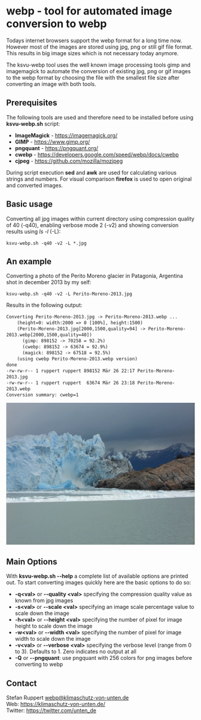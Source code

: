 # webp - tool for automated image conversion to webp

Todays internet browsers support the webp format for a long time now.
However most of the images are stored using jpg, png or still gif file
format. This results in big image sizes which is not necessary today
anymore.

The ksvu-webp tool uses the well known image processing tools gimp and
imagemagick to automate the conversion of existing jpg, png or gif images
to the webp format by choosing the file with the smallest file size after
converting an image with both tools.

## Prerequisites

The following tools are used and therefore need to be installed before using
**ksvu-webp.sh** script:

* **ImageMagick** - https://imagemagick.org/
* **GIMP**        - https://www.gimp.org/
* **pngquant**    - https://pngquant.org/
* **cwebp**       - https://developers.google.com/speed/webp/docs/cwebp
* **cjpeg**       - https://github.com/mozilla/mozjpeg

During script execution **sed** and **awk** are used for calculating various strings
and numbers. For visual comparison **firefox** is used to open original and converted
images.

## Basic usage

Converting all jpg images within current directory using compression quality of 40 (-q40),
enabling verbose mode 2 (-v2) and showing conversion results using *ls -l* (-L):

    ksvu-webp.sh -q40 -v2 -L *.jpg

## An example

Converting a photo of the Perito Moreno glacier in Patagonia, Argentina shot in december
2013 by my self:

    ksvu-webp.sh -q40 -v2 -L Perito-Moreno-2013.jpg

Results in the following output:

    Converting Perito-Moreno-2013.jpg -> Perito-Moreno-2013.webp ...
        (height=0: width:2000 => 0 [100%], height:1500)
    	(Perito-Moreno-2013.jpg[2000,1500,quality=94] -> Perito-Moreno-2013.webp[2000,1500,quality=40])
      	  (gimp: 898152 -> 70258 = 92.2%)
      	  (cwebp: 898152 -> 63674 = 92.9%)
      	  (magick: 898152 -> 67518 = 92.5%)
    	(using cwebp Perito-Moreno-2013.webp version)
    done
    -rw-rw-r-- 1 ruppert ruppert 898152 Mär 26 22:17 Perito-Moreno-2013.jpg
    -rw-rw-r-- 1 ruppert ruppert  63674 Mär 26 23:18 Perito-Moreno-2013.webp
    Conversion summary: cwebp=1

![Perito Moreno glacier](https://github.com/klimaschutz-von-unten-de/webp/blob/main/Perito-Moreno-2013.webp "Perito-Moreno glacier in 2013")

## Main Options

With **ksvu-webp.sh --help** a complete list of available options are printed out. To start
converting images quickly here are the basic options to do so:

* **-q\<val>** or **--quality \<val>** specifying the compression quality value as known from jpg images
* **-s\<val>** or **--scale \<val>** specifying an image scale percentage value to scale down the image
* **-h\<val>** or **--height \<val>** specifying the number of pixel for image height to scale down the image
* **-w\<val>** or **--width \<val>** specifying the number of pixel for image width to scale down the image
* **-v\<val>** or **--verbose \<val>** specifying the verbose level (range from 0 to 3). Defaults to 1. Zero indicates no output at all
* **-Q** or **--pngquant**: use pngquant with 256 colors for png images before converting to webp

## Contact

Stefan Ruppert <webp@klimaschutz-von-unten.de>  
Web:     https://klimaschutz-von-unten.de/  
Twitter: https://twitter.com/unten_de  
